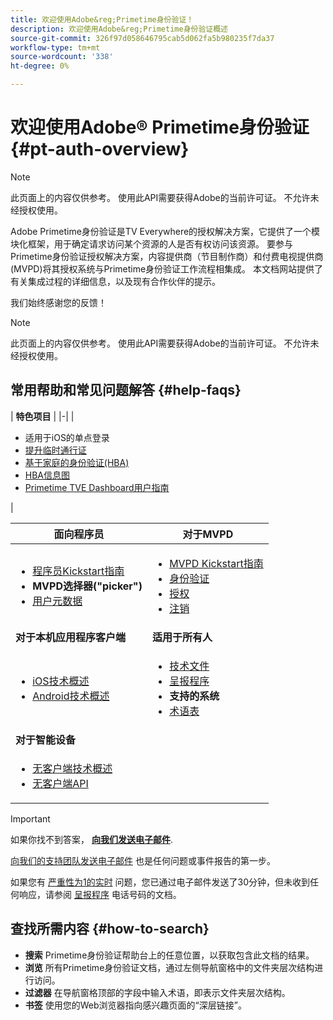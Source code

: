 ```yaml
---
title: 欢迎使用Adobe&reg;Primetime身份验证！
description: 欢迎使用Adobe&reg;Primetime身份验证概述
source-git-commit: 326f97d058646795cab5d062fa5b980235f7da37
workflow-type: tm+mt
source-wordcount: '338'
ht-degree: 0%

---
```



# 欢迎使用Adobe® Primetime身份验证 {#pt-auth-overview}

>[!NOTE]
>
>此页面上的内容仅供参考。 使用此API需要获得Adobe的当前许可证。 不允许未经授权使用。

Adobe Primetime身份验证是TV Everywhere的授权解决方案，它提供了一个模块化框架，用于确定请求访问某个资源的人是否有权访问该资源。 要参与Primetime身份验证授权解决方案，内容提供商（节目制作商）和付费电视提供商(MVPD)将其授权系统与Primetime身份验证工作流程相集成。 本文档网站提供了有关集成过程的详细信息，以及现有合作伙伴的提示。

我们始终感谢您的反馈！

>[!NOTE]
>
>此页面上的内容仅供参考。 使用此API需要获得Adobe的当前许可证。 不允许未经授权使用。

## 常用帮助和常见问题解答 {#help-faqs}

| **特色项目** | |-| | <ul><li>适用于iOS的单点登录</li><li>[提升临时通行证](/help/authentication/promotional-temp-pass.md)</li><li>[基于家庭的身份验证(HBA)](/help/authentication/home-based-authn-tve.md)</li><li>[HBA信息图](https://dzf8vqv24eqhg.cloudfront.net/userfiles/258/326/ckfinder/files/AdobeNewsletterHBA.pdf)</li><li>[Primetime TVE Dashboard用户指南](/help/authentication/tve-dashboard-user-guide.md)</li></ul> |

| **面向程序员** | **对于MVPD** |
|------------------------------------------------------------------------------|-------------------------------------------------------------------------------------------------|
| <ul><li>[程序员Kickstart指南](/help/authentication/programmer-kickstart-guide.md)</li><li>**MVPD选择器(&quot;picker&quot;)**</li><li>[用户元数据](/help/authentication/user-metadata.md)</li></ul> | <ul><li>[MVPD Kickstart指南](/help/authentication/mvpd-kickstart-guide.md)</li><li>[身份验证](/help/authentication/authn-usecase.md)</li><li>[授权](/help/authentication/authz-usecase.md)</li><li>[注销](/help/authentication/usecase-mvpd-logout.md)</li></ul> |
| **对于本机应用程序客户端** | **适用于所有人** |
| <ul><li>[iOS技术概述](/help/authentication/iostvos-sdk-overview.md)</li><li>[Android技术概述](/help/authentication/android-sdk-overview.md)</li></ul> | <ul><li>[技术文件](/help/authentication/technical-paper.md)</li><li>[呈报程序](/help/authentication/escalation-procedures.md)</li><li>**支持的系统**</li><li>[术语表](/help/authentication/glossary.md)</li></ul> |
| **对于智能设备** |  |
| <ul><li>[无客户端技术概述](/help/authentication/rest-api-overview.md)</li><li>[无客户端API](/help/authentication/rest-api-reference.md)</li></ul> |  |

>[!IMPORTANT]
>
>如果你找不到答案， [**向我们发送电子邮件**](mailto:tve-support@adobe.com).
>
>[向我们的支持团队发送电子邮件](mailto:tve-support@adobe.com) 也是任何问题或事件报告的第一步。
>
>如果您有 [严重性为1的实时](/help/authentication/escalation-procedures.md) 问题，您已通过电子邮件发送了30分钟，但未收到任何响应，请参阅 [呈报程序](/help/authentication/escalation-procedures.md) 电话号码的文档。


## 查找所需内容 {#how-to-search}

* **搜索** Primetime身份验证帮助台上的任意位置，以获取包含此文档的结果。
* **浏览** 所有Primetime身份验证文档，通过左侧导航窗格中的文件夹层次结构进行访问。
* **过滤器** 在导航窗格顶部的字段中输入术语，即表示文件夹层次结构。
* **书签** 使用您的Web浏览器指向感兴趣页面的“深层链接”。

